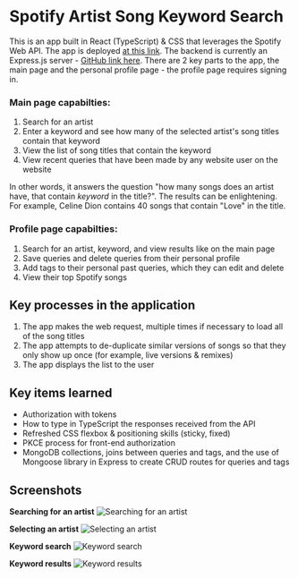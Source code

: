 # Spotify Artist Song Keyword Search

This is an app built in React (TypeScript) & CSS that leverages the Spotify Web API. The app is deployed [at this link](https://spotify-song-keyword-search.vercel.app/). The backend is currently an Express.js server - [GitHub link here](https://github.com/adamawalters/spotify-backend/). There are 2 key parts to the app, the main page and the personal profile page - the profile page requires signing in.    

### Main page capabilties:
1. Search for an artist
2. Enter a keyword and see how many of the selected artist's song titles contain that keyword
3. View the list of song titles that contain the keyword
4. View recent queries that have been made by any website user on the website
  
In other words, it answers the question "how many songs does an artist have, that contain *keyword* in the title?". The results can be enlightening. For example, Celine Dion contains 40 songs that contain "Love" in the title. 

### Profile page capabilties:
1. Search for an artist, keyword, and view results like on the main page
2. Save queries and delete queries from their personal profile
3. Add tags to their personal past queries, which they can edit and delete
4. View their top Spotify songs


## Key processes in the application
1. The app makes the web request, multiple times if necessary to load all of the song titles
2. The app attempts to de-duplicate similar versions of songs so that they only show up once (for example, live versions & remixes)
3. The app displays the list to the user

## Key items learned
- Authorization with tokens
- How to type in TypeScript the responses received from the API
- Refreshed CSS flexbox & positioning skills (sticky, fixed)
- PKCE process for front-end authorization
- MongoDB collections, joins between queries and tags, and the use of Mongoose library in Express to create CRUD routes for queries and tags

## Screenshots
**Searching for an artist**
![Searching for an artist](https://github.com/adamawalters/spotify/blob/main/screenshots/artist-search.png)

**Selecting an artist**
![Selecting an artist](https://github.com/adamawalters/spotify/blob/main/screenshots/artist-selection.png)

**Keyword search**
![Keyword search](https://github.com/adamawalters/spotify/blob/main/screenshots/keyword-search.png)

**Keyword results**
![Keyword results](https://github.com/adamawalters/spotify/blob/main/screenshots/keyword-results.png)

